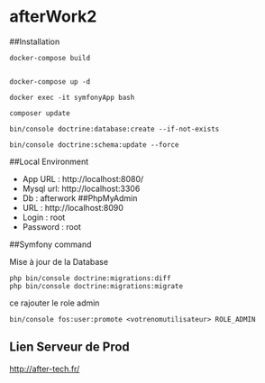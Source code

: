 # afterWork2

##Installation

```
docker-compose build


docker-compose up -d

docker exec -it symfonyApp bash 

composer update

bin/console doctrine:database:create --if-not-exists

bin/console doctrine:schema:update --force
```

##Local Environment


- App URL : http://localhost:8080/
- Mysql url: http://localhost:3306 
- Db : afterwork 
##PhpMyAdmin 
- URL : http://localhost:8090 
- Login : root 
- Password : root


##Symfony command

Mise à jour de la Database
```
php bin/console doctrine:migrations:diff
php bin/console doctrine:migrations:migrate

```

ce rajouter le role admin

```
bin/console fos:user:promote <votrenomutilisateur> ROLE_ADMIN
```


## Lien Serveur de Prod

http://after-tech.fr/


